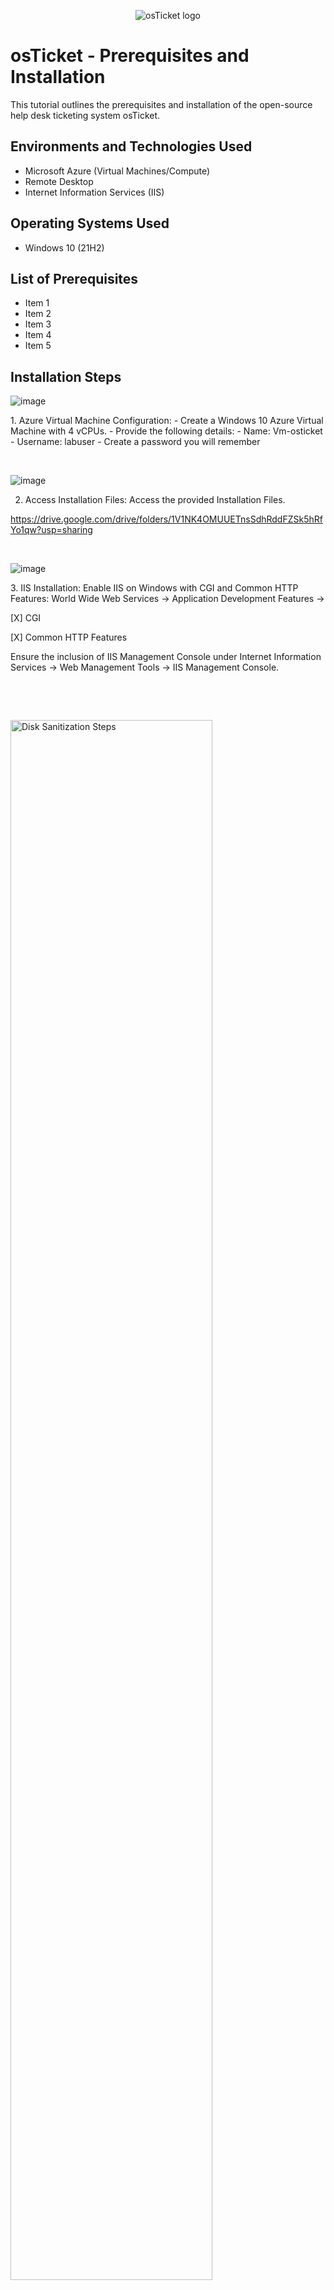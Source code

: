 <p align="center">
<img src="https://i.imgur.com/Clzj7Xs.png" alt="osTicket logo"/>
</p>

<h1>osTicket - Prerequisites and Installation</h1>
This tutorial outlines the prerequisites and installation of the open-source help desk ticketing system osTicket.<br />


<h2>Environments and Technologies Used</h2>

- Microsoft Azure (Virtual Machines/Compute)
- Remote Desktop
- Internet Information Services (IIS)

<h2>Operating Systems Used </h2>

- Windows 10</b> (21H2)

<h2>List of Prerequisites</h2>

- Item 1
- Item 2
- Item 3
- Item 4
- Item 5

<h2>Installation Steps</h2>

![image](https://github.com/anthonymdiaz/osticket-prereqs/assets/167942930/8881d27e-555b-485a-aebf-14b142a02c0d)

</p>
<p>
1. Azure Virtual Machine Configuration:
   - Create a Windows 10 Azure Virtual Machine with 4 vCPUs.
   - Provide the following details:
     - Name: Vm-osticket
     - Username: labuser
     - Create a password you will remember
</p>
<br />
<p>

   ![image](https://github.com/anthonymdiaz/osticket-prereqs/assets/167942930/e254f324-724d-4cde-a004-5f34708044a2)
   
2. Access Installation Files:
Access the provided Installation Files.

[https://drive.google.com/drive/folders/1V1NK4OMUUETnsSdhRddFZSk5hRfYo1qw?usp=sharing
](https://drive.google.com/drive/folders/1V1NK4OMUUETnsSdhRddFZSk5hRfYo1qw?usp=sharing)</p>
<br />

![image](https://github.com/anthonymdiaz/osticket-prereqs/assets/167942930/18872d9e-6b15-423a-abb8-b6e51f5fd58b)

<p>
3. IIS Installation:
Enable IIS on Windows with CGI and Common HTTP Features:
World Wide Web Services -> Application Development Features ->

   
   [X] CGI


[X] Common HTTP Features


Ensure the inclusion of IIS Management Console under Internet Information Services -> Web Management Tools -> IIS Management Console.
</p>
<br />
</p>
<br />

<p>
<img src="https://i.imgur.com/DJmEXEB.png" height="80%" width="80%" alt="Disk Sanitization Steps"/>
</p>
<p>
4. PHP Manager for IIS Installation:
Download and install PHP Manager for IIS (PHPManagerForIIS_V1.5.0.msi) from the Installation Files.
</p>
<br />

<p>
<img src="https://i.imgur.com/DJmEXEB.png" height="80%" width="80%" alt="Disk Sanitization Steps"/>
</p>
<p>
5. Rewrite Module Installation:
Download and install the Rewrite Module (rewrite_amd64_en-US.msi) from the Installation Files.
</p>
<br />
</p>
<br />

<p>
<img src="https://i.imgur.com/DJmEXEB.png" height="80%" width="80%" alt="Disk Sanitization Steps"/>
</p>
<p>
6. PHP Setup:
Create directory C:\PHP.
Download PHP 7.3.8 (php-7.3.8-nts-Win32-VC15-x86.zip) from the Installation Files, and unzip its contents into C:\PHP.
If prompted, choose to "Keep" the file.
</p>
<br />

<p>
<img src="https://i.imgur.com/DJmEXEB.png" height="80%" width="80%" alt="Disk Sanitization Steps"/>
</p>
<p>
7. Troubleshooting PHP Download:
If encountering issues with downloading PHP 7.3.8, consider installing Google Chrome and retrying the download from there.
</p>
<br />
</p>
<br />

<p>
<img src="https://i.imgur.com/DJmEXEB.png" height="80%" width="80%" alt="Disk Sanitization Steps"/>
</p>
<p>
8. Additional Software Installation:
Download and install VC_redist.x86.exe and MySQL 5.5.62 (mysql-5.5.62-win32.msi) from the Installation Files.
For MySQL installation, select Typical Setup, proceed with the Launch Configuration Wizard after installation, choose Standard Configuration, and set the password as "Password1".
</p>
<br />

<p>
<img src="https://i.imgur.com/DJmEXEB.png" height="80%" width="80%" alt="Disk Sanitization Steps"/>
</p>
<p>
9. Administrative Tasks:
Open IIS as an Administrator.
Register PHP from within IIS.
Reload IIS by stopping and starting the server.
</p>
<br />
</p>
<br />

<p>
<img src="https://i.imgur.com/DJmEXEB.png" height="80%" width="80%" alt="Disk Sanitization Steps"/>
</p>
<p>
10. osTicket Installation:
Download osTicket from the Installation Files.
Extract the "upload" folder and copy it to c:\inetpub\wwwroot.
Rename the copied "upload" folder to "osTicket".
Reload IIS.
</p>
<br />

<p>
<img src="https://i.imgur.com/DJmEXEB.png" height="80%" width="80%" alt="Disk Sanitization Steps"/>
</p>
<p>
11. PHP Configuration:
Enable specific PHP extensions (php_imap.dll, php_intl.dll, php_opcache.dll) from within PHP Manager in IIS.
Refresh the osTicket site in your browser to observe changes.
</p>
<br />
</p>
<br />

<p>
<img src="https://i.imgur.com/DJmEXEB.png" height="80%" width="80%" alt="Disk Sanitization Steps"/>
</p>
<p>
12. Configuration File Adjustment:
Rename "ost-sampleconfig.php" to "ost-config.php" within C:\inetpub\wwwroot\osTicket\include.
</p>
<br />

<p>
<img src="https://i.imgur.com/DJmEXEB.png" height="80%" width="80%" alt="Disk Sanitization Steps"/>
</p>
<p>
13. Permissions Setup:
Assign permissions to ost-config.php: Disable inheritance, remove all existing permissions, and grant Everyone full access.
</p>
<br />
</p>
<br />

<p>
<img src="https://i.imgur.com/DJmEXEB.png" height="80%" width="80%" alt="Disk Sanitization Steps"/>
</p>
<p>
14. Completing osTicket Setup:
Proceed with osTicket setup in the browser (click Continue), configuring details such as Helpdesk name and default email.
</p>
<br />

<p>
<img src="https://i.imgur.com/DJmEXEB.png" height="80%" width="80%" alt="Disk Sanitization Steps"/>
</p>
<p>
15. MySQL Database Setup:
Download and install HeidiSQL from the Installation Files.
Open Heidi SQL, create a new session with root/Password1 credentials, and connect to the session.
Create a database named "osTicket".
</p>
<br />
</p>
<br />

<p>
<img src="https://i.imgur.com/DJmEXEB.png" height="80%" width="80%" alt="Disk Sanitization Steps"/>
</p>
<p>
16. Finalizing Installation:
Continue the osTicket setup in the browser, providing MySQL Database details (osTicket, root, Password1), and click "Install Now!"
</p>
<br />

<p>
<img src="https://i.imgur.com/DJmEXEB.png" height="80%" width="80%" alt="Disk Sanitization Steps"/>
</p>
<p>
17. Verification:
Confirm successful installation without errors.
Access your help desk login page at http://localhost/osTicket/scp/login.php.
</p>
<br />
